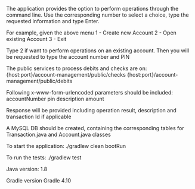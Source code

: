 The application provides the option to perform operations through the command line. 
Use the corresponding number to select a choice, type the requested information and type Enter.

For example, given the above menu
    1 - Create new Account
    2 - Open existing Account
    3 - Exit
	
Type 2 if want to perform operations on an existing account. Then you will be requested to type the account number and PIN

The public services to process debits and checks are on:
{host:port}/account-management/public/checks
{host:port}/account-management/public/debits

Following x-www-form-urlencoded parameters should be included:
accountNumber
pin
description
amount

Response will be provided including operation result, description and transaction Id if applicable
	
A MySQL DB should be created, containing the corresponding tables for Transaction.java and Account.java classes
	
To start the application:
./gradlew clean bootRun 

To run the tests:
./gradlew test

Java version:
1.8

Gradle version
Gradle 4.10